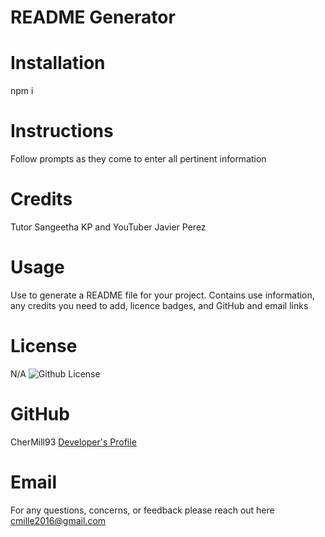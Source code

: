 # README Generator
   # Installation
   npm i

   # Instructions
   Follow prompts as they come to enter all pertinent information

   # Credits
   Tutor Sangeetha KP and YouTuber Javier Perez

   # Usage
   Use to generate a README file for your project. Contains use information, any credits you need to add, licence badges, and GitHub and email links

   # License
   N/A
   ![Github License](https://img.shields.io/badge/license-N/A-blue.svg)

   # GitHub
   CherMill93
   [Developer's Profile](https://github.com/CherMill93)


   # Email
   For any questions, concerns, or feedback please reach out here <a href="mailto:cmille2016@gmail.com">cmille2016@gmail.com</a>
   